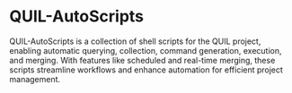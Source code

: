 # QUIL-AutoScripts
QUIL-AutoScripts is a collection of shell scripts for the QUIL project, enabling automatic querying, collection, command generation, execution, and merging. With features like scheduled and real-time merging, these scripts streamline workflows and enhance automation for efficient project management.

